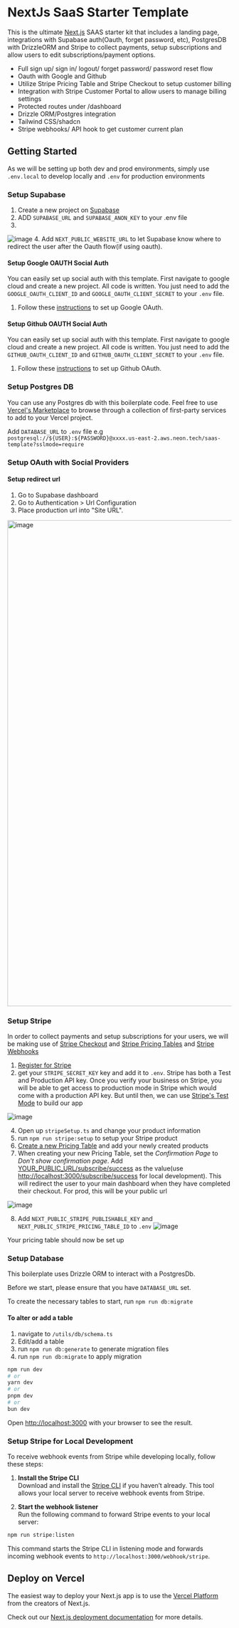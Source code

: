 # NextJs SaaS Starter Template



This is the ultimate [Next.js](https://nextjs.org/) SAAS starter kit that includes a landing page, integrations with Supabase auth(Oauth, forget password, etc), PostgresDB with DrizzleORM and Stripe to collect payments, setup subscriptions and allow users to edit subscriptions/payment options.

- Full sign up/ sign in/ logout/ forget password/ password reset flow
- Oauth with Google and Github
- Utilize Stripe Pricing Table and Stripe Checkout to setup customer billing
- Integration with Stripe Customer Portal to allow users to manage billing settings
- Protected routes under /dashboard
- Drizzle ORM/Postgres integration
- Tailwind CSS/shadcn
- Stripe webhooks/ API hook to get customer current plan

## Getting Started

As we will be setting up both dev and prod environments, simply use `.env.local` to develop locally and `.env` for production environments

### Setup Supabase
1. Create a new project on [Supabase](https://app.supabase.io/)
2. ADD `SUPABASE_URL` and `SUPABASE_ANON_KEY` to your .env file
3. 
![image](https://github.com/user-attachments/assets/c8eb5236-96f1-4824-9998-3c54a4bcce12)
4. Add `NEXT_PUBLIC_WEBSITE_URL` to let Supabase know where to redirect the user after the Oauth flow(if using oauth).

#### Setup Google OAUTH Social Auth
You can easily set up social auth with this template. First navigate to google cloud and create a new project. All code is written. You just need to add the `GOOGLE_OAUTH_CLIENT_ID` and `GOOGLE_OAUTH_CLIENT_SECRET` to your `.env` file.

1. Follow these [instructions](https://supabase.com/docs/guides/auth/social-login/auth-google?queryGroups=environment&environment=server) to set up Google OAuth.

#### Setup Github OAUTH Social Auth
You can easily set up social auth with this template. First navigate to google cloud and create a new project. All code is written. You just need to add the `GITHUB_OAUTH_CLIENT_ID` and `GITHUB_OAUTH_CLIENT_SECRET` to your `.env` file.

1. Follow these [instructions](https://supabase.com/docs/guides/auth/social-login/auth-github?queryGroups=environment&environment=server) to set up Github OAuth.

### Setup Postgres DB
You can use any Postgres db with this boilerplate code. Feel free to use [Vercel's Marketplace](https://vercel.com/marketplace) to browse through a collection of first-party services to add to your Vercel project.

Add `DATABASE_URL` to `.env` file e.g `postgresql://${USER}:${PASSWORD}@xxxx.us-east-2.aws.neon.tech/saas-template?sslmode=require`
### Setup OAuth with Social Providers

#### Setup redirect url
1. Go to Supabase dashboard
2. Go to Authentication > Url Configuration
3. Place production url into "Site URL".
<img width="1093" alt="image" src="https://github.com/user-attachments/assets/c10a5233-ad47-4005-b9ae-ad80fc626022">



### Setup Stripe

In order to collect payments and setup subscriptions for your users, we will be making use of [Stripe Checkout](https://stripe.com/payments/checkout) and [Stripe Pricing Tables](https://docs.stripe.com/payments/checkout/pricing-table) and [Stripe Webhooks](https://docs.stripe.com/webhooks)

1. [Register for Stripe](https://dashboard.stripe.com/register)
2. get your `STRIPE_SECRET_KEY` key and add it to `.env`. Stripe has both a Test and Production API key. Once you verify your business on Stripe, you will be able to get access to production mode in Stripe which would come with a production API key. But until then, we can use [Stripe's Test Mode](https://docs.stripe.com/test-mode) to build our app

![image](https://github.com/user-attachments/assets/01da4beb-ae1d-45df-9de8-ca5e2b2c3470)

4. Open up `stripeSetup.ts` and change your product information
5. run `npm run stripe:setup` to setup your Stripe product
6. [Create a new Pricing Table](https://dashboard.stripe.com/test/pricing-tables) and add your newly created products
7. When creating your new Pricing Table, set the *Confirmation Page* to *Don't show confirmation page*. Add [YOUR_PUBLIC_URL/subscribe/success](YOUR_PUBLIC_URL/subscribe/success) as the value(use [http://localhost:3000/subscribe/success](http://localhost:3000/subscribe/success) for local development). This will redirect the user to your main dashboard when they have completed their checkout. For prod, this will be your public url

![image](https://github.com/user-attachments/assets/af8e9dda-3297-4e04-baa0-de7eac2a1579)


8. Add `NEXT_PUBLIC_STRIPE_PUBLISHABLE_KEY` and `NEXT_PUBLIC_STRIPE_PRICING_TABLE_ID` to `.env` 
![image](https://github.com/user-attachments/assets/3b1a53d3-d2d4-4523-9e0e-87b63d9108a8)

Your pricing table should now be set up

### Setup Database
This boilerplate uses Drizzle ORM to interact with a PostgresDb. 

Before we start, please ensure that you have `DATABASE_URL` set.

To create the necessary tables to start, run `npm run db:migrate`

#### To alter or add a table
1. navigate to `/utils/db/schema.ts`
2. Edit/add a table
3. run `npm run db:generate` to generate migration files
4. run `npm run db:migrate` to apply migration

```bash
npm run dev
# or
yarn dev
# or
pnpm dev
# or
bun dev
```

Open [http://localhost:3000](http://localhost:3000) with your browser to see the result.

### Setup Stripe for Local Development
To receive webhook events from Stripe while developing locally, follow these steps:

1. **Install the Stripe CLI**  
Download and install the [Stripe CLI](https://docs.stripe.com/stripe-cli) if you haven’t already. This tool allows your local server to receive webhook events from Stripe.

2. **Start the webhook listener**  
Run the following command to forward Stripe events to your local server:

```bash
npm run stripe:listen
```

This command starts the Stripe CLI in listening mode and forwards incoming webhook events to `http://localhost:3000/webhook/stripe`. 

## Deploy on Vercel

The easiest way to deploy your Next.js app is to use the [Vercel Platform](https://vercel.com/new?utm_medium=default-template&filter=next.js&utm_source=create-next-app&utm_campaign=create-next-app-readme) from the creators of Next.js.

Check out our [Next.js deployment documentation](https://nextjs.org/docs/deployment) for more details.
